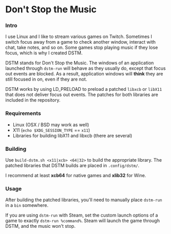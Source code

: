 Don't Stop the Music
====================

### Intro

I use Linux and I like to stream various games on Twitch. Sometimes I switch
focus away from a game to check another window, interact with chat, take notes,
and so on. Some games stop playing music if they lose focus, which is why I
created DSTM.

DSTM stands for Don't Stop the Music. The windows of an application launched
through `dstm-run` will behave as they usually do, except that focus out events
are blocked. As a result, application windows will **think** they are still
focused in on, even if they are not.

DSTM works by using LD_PRELOAD to preload a patched `libxcb` or `libX11` that
does not deliver focus out events. The patches for both libraries are included
in the repository.

### Requirements

* Linux (OSX / BSD may work as well)
* X11 (`echo $XDG_SESSION_TYPE` == `x11`)
* Libraries for building libX11 and libxcb (there are several)

### Building

Use `build-dstm.sh <x11|xcb> <64|32>` to build the appropriate library. The
patched libraries that DSTM builds are placed in `.config/dstm/`.

I recommend at least **xcb64** for native games and **xlib32** for Wine.

### Usage

After building the patched libraries, you'll need to manually place `dstm-run`
in a `bin` somewhere.

If you are using `dstm-run` with Steam, set the custom launch options of a game
to exactly `dstm-run %command%`. Steam will launch the game through DSTM, and
the music won't stop.
